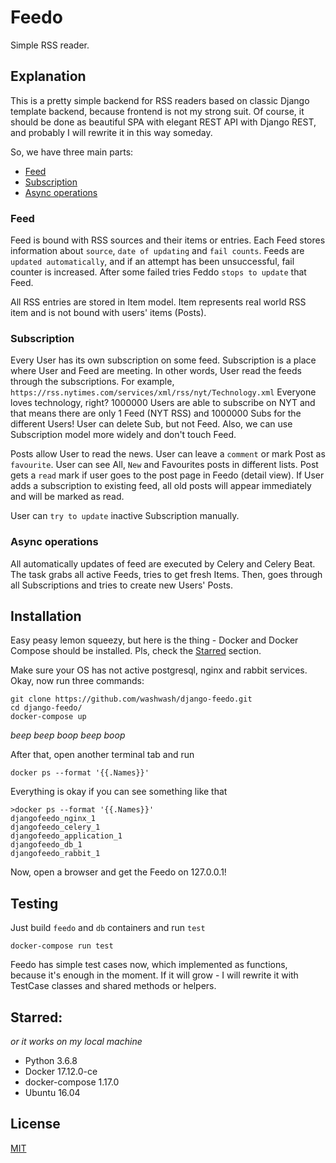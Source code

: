 # Feedo
Simple RSS reader.


## Explanation
This is a pretty simple backend for RSS readers based on classic Django template backend, because
frontend is not my strong suit.
Of course, it should be done as beautiful SPA with elegant REST API with Django REST,
and probably I will rewrite it in this way someday.

So, we have three main parts:
* [Feed](#feed)
* [Subscription](#subscription)
* [Async operations](#async-operations)


### Feed
Feed is bound with RSS sources and their items or entries.
Each Feed stores information about `source`, `date of updating` and `fail counts`.
Feeds are `updated automatically`, and if an attempt has been unsuccessful, fail counter is increased.
After some failed tries Feddo `stops to update` that Feed.

All RSS entries are stored in Item model. Item represents real world RSS item
and is not bound with users' items (Posts).


### Subscription
Every User has its own subscription on some feed.
Subscription is a place where User and Feed are meeting. In other words,
User read the feeds through the subscriptions.
For example, `https://rss.nytimes.com/services/xml/rss/nyt/Technology.xml`
Everyone loves technology, right? 1000000 Users are able to subscribe on NYT and
that means there are only 1 Feed (NYT RSS) and 1000000 Subs for the different Users!
User can delete Sub, but not Feed. 
Also, we can use Subscription model more widely and don't touch Feed.

Posts allow User to read the news. User can leave a `comment` or mark Post as `favourite`.
User can see All, `New` and Favourites posts in different lists.
Post gets a `read` mark if user goes to the post page in Feedo (detail view).
If User adds a subscription to existing feed, all old posts will appear immediately
and will be marked as read.

User can `try to update` inactive Subscription manually.


### Async operations
All automatically updates of feed are executed by Celery and Celery Beat.
The task grabs all active Feeds, tries to get fresh Items.
Then, goes through all Subscriptions and tries to create new Users' Posts.


## Installation
Easy peasy lemon squeezy, but here is the thing - Docker and Docker Compose
should be installed. Pls, check the [Starred](#starred) section.

Make sure your OS has not active postgresql, nginx and rabbit services.
Okay, now run three commands:
```
git clone https://github.com/washwash/django-feedo.git
cd django-feedo/
docker-compose up
```
_beep beep boop beep boop_

After that, open another terminal tab and run
```
docker ps --format '{{.Names}}'
```
Everything is okay if you can see something like that
```
>docker ps --format '{{.Names}}'
djangofeedo_nginx_1
djangofeedo_celery_1
djangofeedo_application_1
djangofeedo_db_1
djangofeedo_rabbit_1
```

Now, open a browser and get the Feedo on 127.0.0.1!


## Testing
Just build `feedo` and `db` containers and run `test`
```
docker-compose run test
```
Feedo has simple test cases now, which implemented as functions, because it's enough in the moment.
If it will grow - I will rewrite it with TestCase classes and shared methods or helpers.

## Starred:
_or it works on my local machine_
* Python 3.6.8
* Docker 17.12.0-ce
* docker-compose 1.17.0
* Ubuntu 16.04


## License
[MIT](https://github.com/washwash/django-feedo/blob/master/LICENSE)

